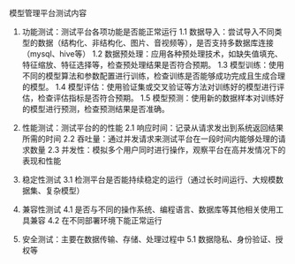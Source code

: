 
模型管理平台测试内容

1. 功能测试：测试平台各项功能是否能正常运行
1.1 数据导入：尝试导入不同类型的数据（结构化、非结构化、图片、音视频等），是否支持多数据库连接（mysql、hive等）
1.2 数据预处理：应用各种预处理技术，如缺失值填充、特征缩放、特征选择等，检查预处理结果是否符合预期。
1.3 模型训练：使用不同的模型算法和参数配置进行训练，检查训练是否能够成功完成且生成合理的模型。
1.4 模型评估：使用验证集或交叉验证等方法对训练好的模型进行评估，检查评估指标是否符合预期。
1.5 模型预测：使用新的数据样本对训练好的模型进行预测，检查预测结果是否准确。

2. 性能测试：测试平台的的性能
2.1 响应时间：记录从请求发出到系统返回结果所需的时间
2.2 吞吐量：通过并发请求来测试平台在一段时间内能够处理的请求数量
2.3 并发性：模拟多个用户同时进行操作，观察平台在高并发情况下的表现和性能

3. 稳定性测试
3.1 检测平台是否能持续稳定的运行（通过长时间运行、大规模数据集、复杂模型）

4. 兼容性测试
4.1 是否与不同的操作系统、编程语言、数据库等其他相关使用工具兼容
4.2 在不同部署环境下能正常运行

5. 安全测试：主要在数据传输、存储、处理过程中
5.1 数据隐私、身份验证、授权等
